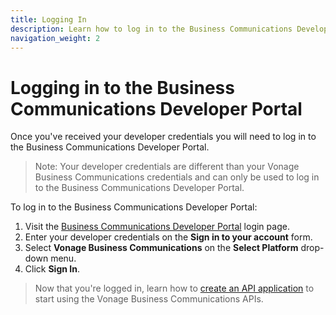 ```yaml
---
title: Logging In
description: Learn how to log in to the Business Communications Developer Portal
navigation_weight: 2
---
```


#  Logging in to the Business Communications Developer Portal

Once you've received your developer credentials you will need to log in to the Business Communications Developer Portal.

> Note: Your developer credentials are different than your Vonage Business Communications credentials and can only be used to log in to the Business Communications Developer Portal.

To log in to the Business Communications Developer Portal:

1. Visit the [Business Communications Developer Portal](https://apimanager.uc.vonage.com) login page.
2. Enter your developer credentials on the **Sign in to your account** form.
3. Select **Vonage Business Communications** on the **Select Platform** drop-down menu.
4. Click **Sign In**.

> Now that you're logged in, learn how to [create an API application](/getting-started/create-an-application) to start using the Vonage Business Communications APIs.
